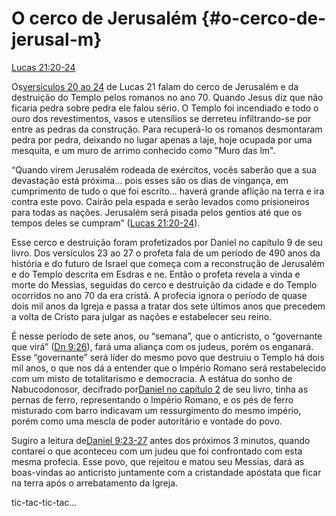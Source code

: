 # **O cerco de Jerusalém** {#o-cerco-de-jerusal-m}

[Lucas 21:20-24](http://bibliaonline.com.br/acf/lc/21/20-24)

Os[versículos 20 ao 24](http://bibliaonline.com.br/acf/lc/21/20-24) de Lucas 21 falam do cerco de Jerusalém e da destruição do Templo pelos romanos no ano 70\. Quando Jesus diz que não ficaria pedra sobre pedra ele falou sério. O Templo foi incendiado e todo o ouro dos revestimentos, vasos e utensílios se derreteu infiltrando-se por entre as pedras da construção. Para recuperá-lo os romanos desmontaram pedra por pedra, deixando no lugar apenas a laje, hoje ocupada por uma mesquita, e um muro de arrimo conhecido como &quot;Muro das lm&quot;.

“Quando virem Jerusalém rodeada de exércitos, vocês saberão que a sua devastação está próxima... pois esses são os dias de vingança, em cumprimento de tudo o que foi escrito... haverá grande aflição na terra e ira contra este povo. Cairão pela espada e serão levados como prisioneiros para todas as nações. Jerusalém será pisada pelos gentios até que os tempos deles se cumpram” ([Lucas 21:20-24](http://bibliaonline.com.br/acf/lc/21/20-24)).

Esse cerco e destruição foram profetizados por Daniel no capítulo 9 de seu livro. Dos versículos 23 ao 27 o profeta fala de um período de 490 anos da história e do futuro de Israel que começa com a reconstrução de Jerusalém e do Templo descrita em Esdras e ne. Então o profeta revela a vinda e morte do Messias, seguidas do cerco e destruição da cidade e do Templo ocorridos no ano 70 da era cristã. A profecia ignora o período de quase dois mil anos da Igreja e passa a tratar dos sete últimos anos que precedem a volta de Cristo para julgar as nações e estabelecer seu reino.

É nesse período de sete anos, ou “semana”, que o anticristo, o “governante que virá” ([Dn 9:26](http://bibliaonline.com.br/acf/dn/9/26)), fará uma aliança com os judeus, porém os enganará. Esse “governante” será líder do mesmo povo que destruiu o Templo há dois mil anos, o que nos dá a entender que o Império Romano será restabelecido com um misto de totalitarismo e democracia. A estátua do sonho de Nabucodonosor, decifrado por[Daniel no capítulo 2](http://bibliaonline.com.br/acf/dn/2) de seu livro, tinha as pernas de ferro, representando o Império Romano, e os pés de ferro misturado com barro indicavam um ressurgimento do mesmo império, porém como uma mescla de poder autoritário e vontade do povo.

Sugiro a leitura de[Daniel 9:23-27](http://bibliaonline.com.br/acf/dn/9/23-27) antes dos próximos 3 minutos, quando contarei o que aconteceu com um judeu que foi confrontado com esta mesma profecia. Esse povo, que rejeitou e matou seu Messias, dará as boas-vindas ao anticristo juntamente com a cristandade apóstata que ficar na terra após o arrebatamento da Igreja.

tic-tac-tic-tac...